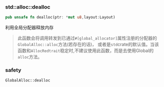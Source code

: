 ### std::alloc::dealloc

```rust
pub unsafe fn dealloc(ptr: *mut u8,layout:Layout)
```

利用全局分配器释放内存

> 此函数会将调用转发到已通过`#[global_allocator]`属性注册的分配器的`GlobalAlloc::alloc`方法(若存在的话)， 或者是`std`crate的默认值。当该函数和`AllocRedtrait`稳定时,不建议使用此函数，而是去使用Global的`alloc`方法。

### safety

`GlobalAlloc::dealloc`

